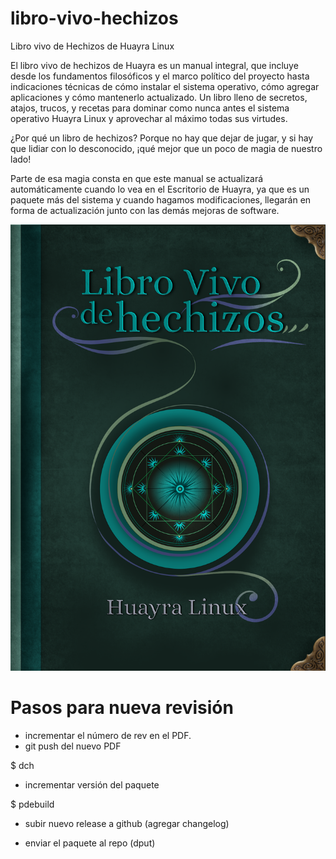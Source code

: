 # libro-vivo-hechizos
Libro vivo de Hechizos de Huayra Linux

El libro vivo de hechizos de Huayra es un manual integral, que incluye desde los fundamentos filosóficos y el marco político del proyecto hasta indicaciones técnicas de cómo instalar el sistema operativo, cómo agregar aplicaciones y cómo mantenerlo actualizado. Un libro lleno de secretos, atajos, trucos, y recetas para dominar como nunca antes el sistema operativo Huayra Linux y aprovechar al máximo todas sus virtudes.


¿Por qué un libro de hechizos?  Porque no hay que dejar de jugar,  y si hay que lidiar con lo desconocido, ¡qué mejor que un poco de magia de nuestro lado!

Parte de esa magia consta en que este manual se actualizará automáticamente cuando lo vea en el Escritorio de Huayra, ya que es un paquete más del sistema y cuando hagamos modificaciones, llegarán en forma de actualización junto con las demás mejoras de software.

![](media/tapa.png)

# Pasos para nueva revisión

- incrementar el número de rev en el PDF.
- git push del nuevo PDF

$ dch   
- incrementar versión del paquete

$ pdebuild

- subir nuevo release a github (agregar changelog)

- enviar el paquete al repo (dput)
